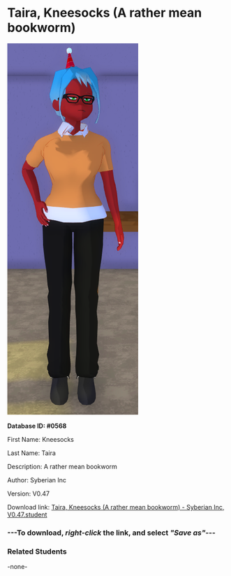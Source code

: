 # Taira, Kneesocks (A rather mean bookworm)

<img src="../../Files/Images/Taira, Kneesocks (A rather mean bookworm).png" title="Taira, Kneesocks (A rather mean bookworm) - Syberian Inc, V0.47">

**Database ID: #0568**

First Name: Kneesocks

Last Name: Taira

Description: A rather mean bookworm

Author: Syberian Inc

Version: V0.47

Download link: <a href="https://raw.githubusercontent.com/Arbiter1223/Daigaku-Gurashi-Custom-Students/master/Files/Student%20Files/Taira%2C%20Kneesocks%20(A%20rather%20mean%20bookworm)%20-%20Syberian%20Inc%2C%20V0.47.student">Taira, Kneesocks (A rather mean bookworm) - Syberian Inc, V0.47.student</a>

### ---**To download, _right-click_ the link, and select _"Save as"_**---

### Related Students

-none-
